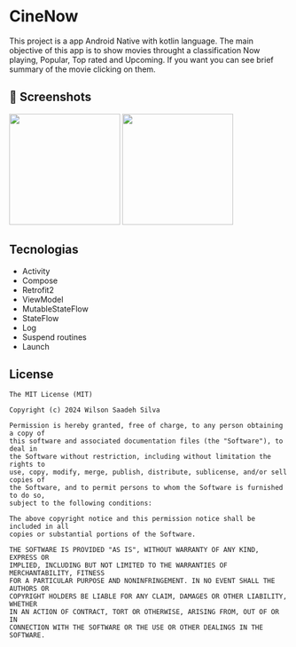 # CineNow
This project is a app Android Native with kotlin language. The main objective of this app  is to show movies throught a classification Now playing, Popular, Top rated and Upcoming. If you want you can see brief summary of the movie clicking on them.

## :camera_flash: Screenshots
<!-- You can add more screenshots here if you like -->
<img src="https://github.com/user-attachments/assets/87773b49-f22c-4ad1-a130-c0dafe32909a" width=200/>
<img src="https://github.com/user-attachments/assets/32707f3d-fd46-42f0-9fa8-15c816474d42" width=200/>



## Tecnologias
- Activity
- Compose
- Retrofit2
- ViewModel
- MutableStateFlow
- StateFlow
- Log
- Suspend routines
- Launch



## License
```
The MIT License (MIT)

Copyright (c) 2024 Wilson Saadeh Silva

Permission is hereby granted, free of charge, to any person obtaining a copy of
this software and associated documentation files (the "Software"), to deal in
the Software without restriction, including without limitation the rights to
use, copy, modify, merge, publish, distribute, sublicense, and/or sell copies of
the Software, and to permit persons to whom the Software is furnished to do so,
subject to the following conditions:

The above copyright notice and this permission notice shall be included in all
copies or substantial portions of the Software.

THE SOFTWARE IS PROVIDED "AS IS", WITHOUT WARRANTY OF ANY KIND, EXPRESS OR
IMPLIED, INCLUDING BUT NOT LIMITED TO THE WARRANTIES OF MERCHANTABILITY, FITNESS
FOR A PARTICULAR PURPOSE AND NONINFRINGEMENT. IN NO EVENT SHALL THE AUTHORS OR
COPYRIGHT HOLDERS BE LIABLE FOR ANY CLAIM, DAMAGES OR OTHER LIABILITY, WHETHER
IN AN ACTION OF CONTRACT, TORT OR OTHERWISE, ARISING FROM, OUT OF OR IN
CONNECTION WITH THE SOFTWARE OR THE USE OR OTHER DEALINGS IN THE SOFTWARE.
